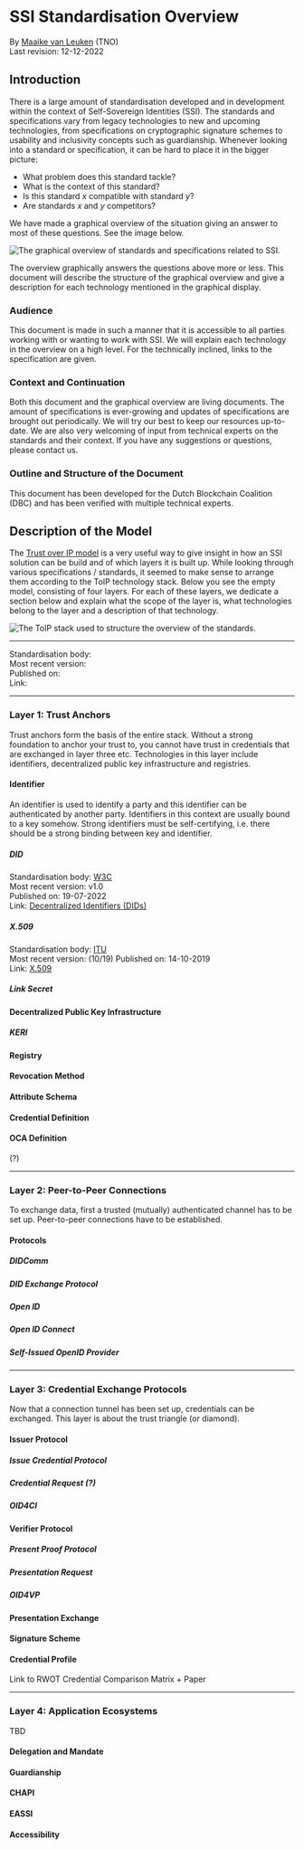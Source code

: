 <!-- <style>H1{color:blue; font-weight:700}</style> -->
<!-- <style>H4{color:mediumblue; font-size:15px; font-weight:900}</style>
<style>H5{color:mediumblue; font-weight:900}</style> -->

#  SSI Standardisation Overview
By [Maaike van Leuken](mailto:maaike.vanleuken@tno.nl) (TNO)\
Last revision: 12-12-2022

## Introduction

There is a large amount of standardisation developed and in development within the context of Self-Sovereign Identities (SSI). The standards and specifications vary from legacy technologies to new and upcoming technologies, from specifications on cryptographic signature schemes to usability and inclusivity concepts such as guardianship. Whenever looking into a standard or specification, it can be hard to place it in the bigger picture:
- What problem does this standard tackle?
- What is the context of this standard?
- Is this standard $x$ compatible with standard $y$?
- Are standards $x$ and $y$ competitors?

We have made a graphical overview of the situation giving an answer to most of these questions. See the image below.

![The graphical overview of standards and specifications related to SSI.](/images/overview.png "The graphical overview of standards and specifications related to SSI.")

The overview graphically answers the questions above more or less. This document will describe the structure of the graphical overview and give a description for each technology mentioned in the graphical display.

### Audience
This document is made in such a manner that it is accessible to all parties working with or wanting to work with SSI. We will explain each technology in the overview on a high level. For the technically inclined, links to the specification are given.

### Context and Continuation
Both this document and the graphical overview are living documents. The amount of specifications is ever-growing and updates of specifications are brought out periodically. We will try our best to keep our resources up-to-date. We are also very welcoming of input from technical experts on the standards and their context. If you have any suggestions or questions, please contact us.


### Outline and Structure of the Document
This document has been developed for the Dutch Blockchain Coalition (DBC) and has been verified with multiple technical experts.

## Description of the Model
The [Trust over IP model](https://trustoverip.org/toip-model/) is a very useful way to give insight in how an SSI solution can be build and of which layers it is built up. While looking through various specifications / standards, it seemed to make sense to arrange them according to the ToIP technology stack. Below you see the empty model, consisting of four layers. For each of these layers, we dedicate a section below and explain what the scope of the layer is, what technologies belong to the layer and a description of that technology. 

![The ToIP stack used to structure the overview of the standards.](/images/stack-background.png "The ToIP stack used to structure the overview of the standards.")

___
Standardisation body: []()\
Most recent version:\
Published on:\
Link: []()
___


### Layer 1: Trust Anchors
Trust anchors form the basis of the entire stack. Without a strong foundation to anchor your trust to, you cannot have trust in credentials that are exchanged in layer three etc. Technologies in this layer include identifiers, decentralized public key infrastructure and registries.

#### Identifier
An identifier is used to identify a party and this identifier can be authenticated by another party. Identifiers in this context are usually bound to a key somehow. Strong identifiers must be self-certifying, i.e. there should be a strong binding between key and identifier.

##### DID
Standardisation body: [W3C](https://www.w3.org/)\
Most recent version: v1.0\
Published on: 19-07-2022\
Link: [Decentralized Identifiers (DIDs)](https://w3c.github.io/did-core/)

##### X.509
Standardisation body: [ITU](https://www.itu.int/en/Pages/default.aspx)\
Most recent version: (10/19)
Published on: 14-10-2019\
Link: [X.509](https://www.itu.int/rec/T-REC-X.509-201910-I/en)

##### Link Secret

#### Decentralized Public Key Infrastructure

##### KERI

#### Registry

#### Revocation Method

#### Attribute Schema

#### Credential Definition

#### OCA Definition
(?)
___

### Layer 2: Peer-to-Peer Connections
To exchange data, first a trusted (mutually) authenticated channel has to be set up. Peer-to-peer connections have to be established.

#### Protocols

##### DIDComm

##### DID Exchange Protocol

##### Open ID

##### Open ID Connect

##### Self-Issued OpenID Provider

___
### Layer 3: Credential Exchange Protocols 
Now that a connection tunnel has been set up, credentials can be exchanged. This layer is about the trust triangle (or diamond).

#### Issuer Protocol

##### Issue Credential Protocol

##### Credential Request (?)

##### OID4CI

#### Verifier Protocol

##### Present Proof Protocol

##### Presentation Request

##### OID4VP

#### Presentation Exchange

#### Signature Scheme

#### Credential Profile

Link to RWOT Credential Comparison Matrix + Paper

___
### Layer 4: Application Ecosystems
TBD

#### Delegation and Mandate

#### Guardianship

#### CHAPI

#### EASSI

#### Accessibility
